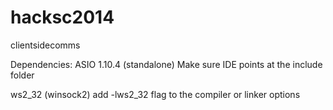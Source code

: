 hacksc2014
==========
clientsidecomms

Dependencies:
ASIO 1.10.4 (standalone)
	Make sure IDE points at the include folder

ws2_32 (winsock2)
	add -lws2_32 flag to the compiler or linker options